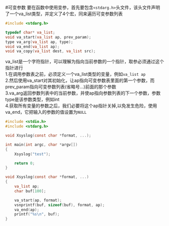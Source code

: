 #可变参数
要在函数中使用变参，首先要包含`<stdarg.h>`头文件，该头文件声明了一个va_list类型，并定义了4个宏，同来遍历可变参数列表
```c
#include <stdarg.h>

typedef char* va_list;
void va_start(va_list ap, prev_param);
type va_arg(va_list ap, type);
void va_end(va_list ap);
void va_copy(va_list dest, va_list src);
```
va_list是一个字符指针，可以理解为指向当前参数的一个指针，取参必须通过这个指针进行         
1.在调用参数表之前，必须定义一个va_list类型的变量，例如`va_list ap`        
2.然后使用va_start对其初始化，让ap指向可变参数表里面的第一个参数，而prev_param指向可变参数列表(省略号...)前面的那个参数     
3.va_arg返回参数列表中的当前参数，并使ap指向参数列表的下一个参数，参数type是该参数类型，例如int        
4.获取所有变量的参数之后，我们必要将这个ap指针关掉,以免发生危险，使用va_end，它把输入的参数的值设置为`NULL`        

```c
#include <stdio.h>
#include <stdarg.h>

void Xsyslog(const char *format, ...);

int main(int argc, char *argv[])
{
    Xsyslog("test");

    return 0;
}

void Xsyslog(const char *format, ...)
{
    va_list ap;
    char buf[100];

    va_start(ap, format);
    vsnprintf(buf, sizeof(buf), format, ap);
    va_end(ap);
    printf("%s\n", buf);
}
```